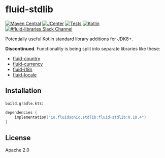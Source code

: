 fluid-stdlib
============

[![Maven Central](https://img.shields.io/maven-central/v/io.fluidsonic.stdlib/fluid-stdlib?label=Maven%20Central)](https://search.maven.org/artifact/io.fluidsonic.stdlib/fluid-stdlib)
[![JCenter](https://img.shields.io/bintray/v/fluidsonic/kotlin/stdlib?label=JCenter)](https://bintray.com/fluidsonic/kotlin/stdlib)
[![Tests](https://github.com/fluidsonic/fluid-stdlib/workflows/Tests/badge.svg)](https://github.com/fluidsonic/fluid-stdlib/actions?workflow=Tests)
[![Kotlin](https://img.shields.io/badge/Kotlin-1.4.30-blue.svg)](https://github.com/JetBrains/kotlin/releases/v1.4.30)
[![#fluid-libraries Slack Channel](https://img.shields.io/badge/slack-%23fluid--libraries-543951.svg?label=Slack)](https://kotlinlang.slack.com/messages/C7UDFSVT2/)

Potentially useful Kotlin standard library additions for JDK8+.

**Discontinued**. Functionality is being split into separate libraries like these:

- [fluid-country](https://github.com/fluidsonic/fluid-country)
- [fluid-currency](https://github.com/fluidsonic/fluid-currency)
- [fluid-i18n](https://github.com/fluidsonic/fluid-i18n)
- [fluid-locale](https://github.com/fluidsonic/fluid-locale)

Installation
------------

`build.gradle.kts`:

```kotlin
dependencies {
	implementation("io.fluidsonic.stdlib:fluid-stdlib:0.10.4")
}
```

License
-------

Apache 2.0
